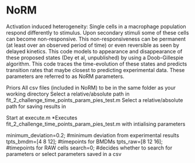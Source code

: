 # NoRM
Activation induced heterogeneity: Single cells in a macrophage population respond differently to stimulus. Upon secondary stimuli some of these cells can become non-responsive.
This non-responsiveness can be permanent (at least over an observed period of time) or even reversible as seen by delayed kinetics. This code models to appearance and disappearance of these proposed states (Dey et al, unpublished) by using a Doob-Gillespie algorithm. This code traces the time-evolution of these states and predicts transition rates that maybe closest to predicting experimental data. These parameters are referred to as NoRM parameters.

Priors
All csv files (included in NoRM) to be in the same folder as your working directory
Select a relative/absolute path in fit_2_challenge_time_points_param_pies_test.m
Select a relative/absolute path for saving results in 

Start at execute.m
*Executes fit_2_challenge_time_points_param_pies_test.m with intialising parameters

minimum_deviation=0.2; #minimum deviation from experimental results
tpts_bmdm=[4 8 12]; #timepoints for BMDMs
tpts_raw=[8 12 16]; #timepoints for RAW cells
search=0; #decides whether to search for parameters or select parameters saved in a csv

